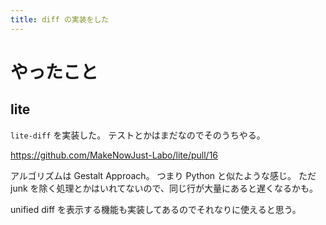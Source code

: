 ```yaml
---
title: diff の実装をした
---
```


# やったこと

## lite

`lite-diff` を実装した。
テストとかはまだなのでそのうちやる。

<https://github.com/MakeNowJust-Labo/lite/pull/16>

アルゴリズムは Gestalt Approach。
つまり Python と似たような感じ。
ただ junk を除く処理とかはいれてないので、同じ行が大量にあると遅くなるかも。

unified diff を表示する機能も実装してあるのでそれなりに使えると思う。
